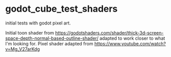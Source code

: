 # godot_cube_test_shaders
initial tests with godot pixel art.

Initial toon shader from https://godotshaders.com/shader/thick-3d-screen-space-depth-normal-based-outline-shader/ adapted to work closer to what I'm looking for.
Pixel shader adapted from https://www.youtube.com/watch?v=Mg_V27arKdg 
